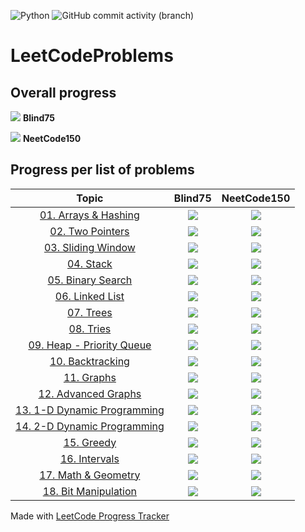 ![Python](https://img.shields.io/badge/Python-3776AB?style=for-the-badge&logo=python&logoColor=white) ![GitHub commit activity (branch)](https://img.shields.io/github/commit-activity/w/christopher-pedraza/LeetCodeProblems)

# LeetCodeProblems

## Overall progress
![](https://progress-bar.dev/55/?scale=75&suffix=/75) **Blind75**

![](https://progress-bar.dev/67/?scale=150&suffix=/150) **NeetCode150**

## Progress per list of problems

| Topic | Blind75 | NeetCode150 |
| :---:| :---:| :---: |
| [01. Arrays & Hashing](https://github.com/christopher-pedraza/LeetCodeProblems/tree/main/01.%20Arrays%20%26%20Hashing) | ![](https://progress-bar.dev/8/?scale=8&suffix=/8) | ![](https://progress-bar.dev/9/?scale=9&suffix=/9) |
| [02. Two Pointers](https://github.com/christopher-pedraza/LeetCodeProblems/tree/main/02.%20Two%20Pointers) | ![](https://progress-bar.dev/3/?scale=3&suffix=/3) | ![](https://progress-bar.dev/5/?scale=5&suffix=/5) |
| [03. Sliding Window](https://github.com/christopher-pedraza/LeetCodeProblems/tree/main/03.%20Sliding%20Window) | ![](https://progress-bar.dev/4/?scale=4&suffix=/4) | ![](https://progress-bar.dev/5/?scale=6&suffix=/6) |
| [04. Stack](https://github.com/christopher-pedraza/LeetCodeProblems/tree/main/04.%20Stack) | ![](https://progress-bar.dev/1/?scale=1&suffix=/1) | ![](https://progress-bar.dev/6/?scale=7&suffix=/7) |
| [05. Binary Search](https://github.com/christopher-pedraza/LeetCodeProblems/tree/main/05.%20Binary%20Search) | ![](https://progress-bar.dev/2/?scale=2&suffix=/2) | ![](https://progress-bar.dev/5/?scale=7&suffix=/7) |
| [06. Linked List](https://github.com/christopher-pedraza/LeetCodeProblems/tree/main/06.%20Linked%20List) | ![](https://progress-bar.dev/6/?scale=6&suffix=/6) | ![](https://progress-bar.dev/6/?scale=11&suffix=/11) |
| [07. Trees](https://github.com/christopher-pedraza/LeetCodeProblems/tree/main/07.%20Trees) | ![](https://progress-bar.dev/11/?scale=11&suffix=/11) | ![](https://progress-bar.dev/11/?scale=15&suffix=/15) |
| [08. Tries](https://github.com/christopher-pedraza/LeetCodeProblems/tree/main/08.%20Tries) | ![](https://progress-bar.dev/3/?scale=3&suffix=/3) | ![](https://progress-bar.dev/3/?scale=3&suffix=/3) |
| [09. Heap - Priority Queue](https://github.com/christopher-pedraza/LeetCodeProblems/tree/main/09.%20Heap%20-%20Priority%20Queue) | ![](https://progress-bar.dev/1/?scale=1&suffix=/1) | ![](https://progress-bar.dev/1/?scale=7&suffix=/7) |
| [10. Backtracking](https://github.com/christopher-pedraza/LeetCodeProblems/tree/main/10.%20Backtracking) | ![](https://progress-bar.dev/2/?scale=2&suffix=/2) | ![](https://progress-bar.dev/2/?scale=9&suffix=/9) |
| [11. Graphs](https://github.com/christopher-pedraza/LeetCodeProblems/tree/main/11.%20Graphs) | ![](https://progress-bar.dev/6/?scale=6&suffix=/6) | ![](https://progress-bar.dev/6/?scale=13&suffix=/13) |
| [12. Advanced Graphs](https://github.com/christopher-pedraza/LeetCodeProblems/tree/main/12.%20Advanced%20Graphs) | ![](https://progress-bar.dev/1/?scale=1&suffix=/1) | ![](https://progress-bar.dev/1/?scale=6&suffix=/6) |
| [13. 1-D Dynamic Programming](https://github.com/christopher-pedraza/LeetCodeProblems/tree/main/13.%201-D%20Dynamic%20Programming) | ![](https://progress-bar.dev/7/?scale=10&suffix=/10) | ![](https://progress-bar.dev/7/?scale=12&suffix=/12) |
| [14. 2-D Dynamic Programming](https://github.com/christopher-pedraza/LeetCodeProblems/tree/main/14.%202-D%20Dynamic%20Programming) | ![](https://progress-bar.dev/0/?scale=2&suffix=/2) | ![](https://progress-bar.dev/0/?scale=11&suffix=/11) |
| [15. Greedy](https://github.com/christopher-pedraza/LeetCodeProblems/tree/main/15.%20Greedy) | ![](https://progress-bar.dev/0/?scale=2&suffix=/2) | ![](https://progress-bar.dev/0/?scale=8&suffix=/8) |
| [16. Intervals](https://github.com/christopher-pedraza/LeetCodeProblems/tree/main/16.%20Intervals) | ![](https://progress-bar.dev/0/?scale=5&suffix=/5) | ![](https://progress-bar.dev/0/?scale=6&suffix=/6) |
| [17. Math & Geometry](https://github.com/christopher-pedraza/LeetCodeProblems/tree/main/17.%20Math%20%26%20Geometry) | ![](https://progress-bar.dev/0/?scale=3&suffix=/3) | ![](https://progress-bar.dev/0/?scale=8&suffix=/8) |
| [18. Bit Manipulation](https://github.com/christopher-pedraza/LeetCodeProblems/tree/main/18.%20Bit%20Manipulation) | ![](https://progress-bar.dev/0/?scale=5&suffix=/5) | ![](https://progress-bar.dev/0/?scale=7&suffix=/7) |

Made with [LeetCode Progress Tracker](https://github.com/christopher-pedraza/leetcode-problem-tracker/)
